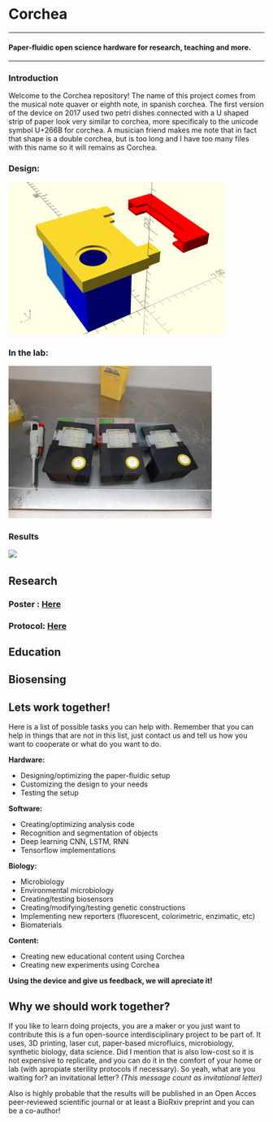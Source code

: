 # Corchea
---
#### Paper-fluidic open science hardware for research, teaching and more.
---
### Introduction
Welcome to the Corchea repository! The name of this project comes from the musical note quaver or eighth note, in spanish corchea. The first version of the device on 2017 used two petri dishes connected with a U shaped strip of paper look very similar to corchea, more specificaly to  the unicode symbol U+266B for corchea. A musician friend makes me note that in fact that shape is a double corchea, but is too long and I have too many files with this name so it will remains as Corchea. 

### Design: 
<img src="https://github.com/Open-Hardware-Leaders/Corchea/blob/master/Corchea%20design.png" height="300" />

### In the lab: 
<img src="https://github.com/Open-Hardware-Leaders/Corchea/blob/master/Corchea%20in%20lab.jpg" height="300" />

### Results
<img src="https://media.giphy.com/media/L1Vt24XH6mpyPsZjr8/giphy.gif" height="300" />

## Research
### Poster : [Here](https://www.researchgate.net/publication/334523532_Open-Source_Paper-Fluidic_Device_for_Bacterial_Culture_Communication_and_Biocomputing)
### Protocol: [Here](https://www.protocols.io/view/corchea-paper-based-microfluidic-device-vtwe6pe)

## Education

## Biosensing
## Lets work together!
Here is a list of possible tasks you can help with. Remember that you can help in things that are not in this list, just contact us and tell us how you want to cooperate or what do you want to do.

**Hardware:**
- Designing/optimizing the paper-fluidic setup
- Customizing the design to your needs
- Testing the setup

**Software:**
- Creating/optimizing analysis code
- Recognition and segmentation of objects
- Deep learning CNN, LSTM, RNN
- Tensorflow implementations

**Biology:**
- Microbiology
- Environmental microbiology
- Creating/testing biosensors
- Creating/modifying/testing genetic constructions
- Implementing new reporters (fluorescent, colorimetric, enzimatic, etc)
- Biomaterials

**Content:**
- Creating new educational content using Corchea
- Creating new experiments using Corchea

**Using the device and give us feedback, we will apreciate it!**

## Why we should work together?
If you like to learn doing projects, you are a maker or you just want to contribute this is a fun open-source interdisciplinary project to be part of. It uses, 3D printing, laser cut, paper-based microfluics, microbiology, synthetic biology, data science. Did I mention that is also low-cost so it is not expensive to replicate, and you can do it in the comfort of your home or lab (with apropiate sterility protocols if necessary). So yeah, what are you waiting for? an invitational letter?
*(This message count as invitational letter)*

Also is highly probable that the results  will be published in an Open Acces peer-reviewed scientific journal or at least a BioRxiv preprint and you can be a co-author!
